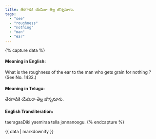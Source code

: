 ```yaml
---
title: తేరగాడికి యేమిరా తెల్ల జొన్ననూగు.
tags:
  - "see"
  - "roughness"
  - "nothing"
  - "man"
  - "ear"
---
```


{% capture data %}
#### Meaning in English:
What is the roughness of the ear to the man who gets grain for nothing ?
(See No. 1432.)

#### Meaning in Telugu:
తేరగాడికి యేమిరా తెల్ల జొన్ననూగు.

#### English Transliteration:
taeragaaDiki yaemiraa tella jonnanoogu.
{% endcapture %}

<div class="notice">{{ data | markdownify }}</div>

